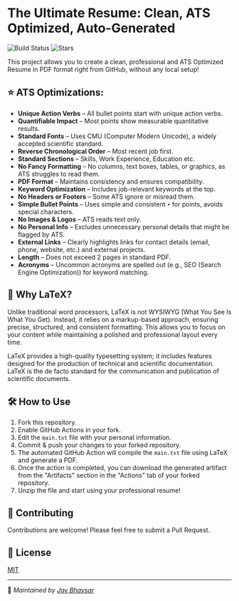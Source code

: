 # The Ultimate Resume: Clean, ATS Optimized, Auto-Generated

![Build Status](https://github.com/jbhv12/resume/actions/workflows/compile.yml/badge.svg)
![Stars](https://img.shields.io/github/stars/jbhv12/resume?style=social)

This project allows you to create a clean, professional and ATS Optimized Resume in PDF format right from GitHub, without any local setup!

## ⭐ ATS Optimizations:
- **Unique Action Verbs** – All bullet points start with unique action verbs.
- **Quantifiable Impact** – Most points show measurable quantitative results.
- **Standard Fonts** – Uses CMU (Computer Modern Unicode), a widely accepted scientific standard.
- **Reverse Chronological Order** – Most recent job first.
- **Standard Sections** – Skills, Work Experience, Education etc.
- **No Fancy Formatting** – No columns, text boxes, tables, or graphics, as ATS struggles to read them.
- **PDF Format** – Maintains consistency and ensures compatibility.
- **Keyword Optimization** – Includes job-relevant keywords at the top.
- **No Headers or Footers** – Some ATS ignore or misread them.
- **Simple Bullet Points** – Uses simple and consistent `•` for points, avoids special characters.
- **No Images & Logos** – ATS reads text only.
- **No Personal Info** – Excludes unnecessary personal details that might be flagged by ATS.
- **External Links** – Clearly highlights links for contact details (email, phone, website, etc.) and external projects.
- **Length** – Does not exceed 2 pages in standard PDF.
- **Acronyms** – Uncommon acronyms are spelled out (e.g., SEO (Search Engine Optimization)) for keyword matching.

## 🚀 Why LaTeX?

Unlike traditional word processors, LaTeX is not WYSIWYG (What You See Is What You Get). Instead, it relies on a markup-based approach, ensuring precise, structured, and consistent formatting. This allows you to focus on your content while maintaining a polished and professional layout every time.

LaTeX provides a high-quality typesetting system; it includes features designed for the production of technical and scientific documentation. LaTeX is the de facto standard for the communication and publication of scientific documents.

## 🛠️ How to Use

1. Fork this repository.
2. Enable GitHub Actions in your fork.
3. Edit the `main.txt` file with your personal information.
4. Commit & push your changes to your forked repository.
5. The automated GitHub Action will compile the `main.txt` file using LaTeX and generate a PDF.
6. Once the action is completed, you can download the generated artifact from the "Artifacts" section in the "Actions" tab of your forked repository.
7. Unzip the file and start using your professional resume!

## 🤝 Contributing

Contributions are welcome! Please feel free to submit a Pull Request.

## 📜 License

[MIT](https://choosealicense.com/licenses/mit/)

---

💌 _Maintained by [Jay Bhavsar](https://jay.is-savvy.dev/)_
